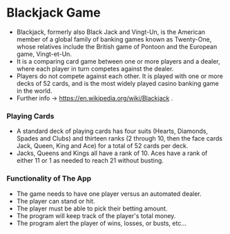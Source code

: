 # Blackjack Game
- Blackjack, formerly also Black Jack and Vingt-Un, is the American member of a global family of banking games known as Twenty-One, whose relatives include the British game of Pontoon and the European game, Vingt-et-Un.
- It is a comparing card game between one or more players and a dealer, where each player in turn competes against the dealer. 
- Players do not compete against each other. It is played with one or more decks of 52 cards, and is the most widely played casino banking game in the world.
- Further info -> https://en.wikipedia.org/wiki/Blackjack .
### Playing Cards
- A standard deck of playing cards has four suits (Hearts, Diamonds, Spades and Clubs) and thirteen ranks (2 through 10, then the face cards Jack, Queen, King and Ace) for a total of 52 cards per deck. 
- Jacks, Queens and Kings all have a rank of 10. Aces have a rank of either 11 or 1 as needed to reach 21 without busting. 
### Functionality of The App
- The game needs to have one player versus an automated dealer.
- The player can stand or hit.
- The player must be able to pick their betting amount.
- The program will keep track of the player's total money.
- The program alert the player of wins, losses, or busts, etc...
